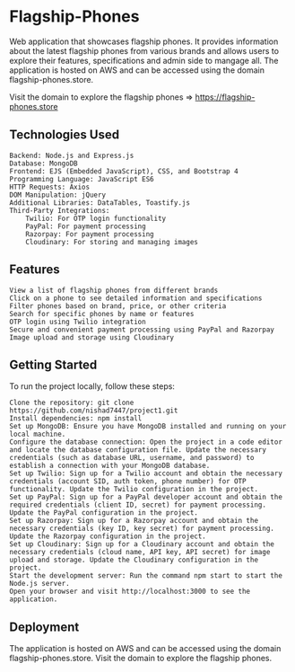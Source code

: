 # Flagship-Phones

Web application that showcases flagship phones. It provides information about the latest flagship phones from various brands and allows users to explore their features, specifications and admin side to mangage all. The application is hosted on AWS and can be accessed using the domain flagship-phones.store.

Visit the domain to explore the flagship phones => https://flagship-phones.store

## Technologies Used

    Backend: Node.js and Express.js
    Database: MongoDB
    Frontend: EJS (Embedded JavaScript), CSS, and Bootstrap 4
    Programming Language: JavaScript ES6
    HTTP Requests: Axios
    DOM Manipulation: jQuery
    Additional Libraries: DataTables, Toastify.js
    Third-Party Integrations:
        Twilio: For OTP login functionality
        PayPal: For payment processing
        Razorpay: For payment processing
        Cloudinary: For storing and managing images

## Features

    View a list of flagship phones from different brands
    Click on a phone to see detailed information and specifications
    Filter phones based on brand, price, or other criteria
    Search for specific phones by name or features
    OTP login using Twilio integration
    Secure and convenient payment processing using PayPal and Razorpay
    Image upload and storage using Cloudinary

## Getting Started

To run the project locally, follow these steps:

    Clone the repository: git clone https://github.com/nishad7447/project1.git
    Install dependencies: npm install
    Set up MongoDB: Ensure you have MongoDB installed and running on your local machine.
    Configure the database connection: Open the project in a code editor and locate the database configuration file. Update the necessary credentials (such as database URL, username, and password) to establish a connection with your MongoDB database.
    Set up Twilio: Sign up for a Twilio account and obtain the necessary credentials (account SID, auth token, phone number) for OTP functionality. Update the Twilio configuration in the project.
    Set up PayPal: Sign up for a PayPal developer account and obtain the required credentials (client ID, secret) for payment processing. Update the PayPal configuration in the project.
    Set up Razorpay: Sign up for a Razorpay account and obtain the necessary credentials (key ID, key secret) for payment processing. Update the Razorpay configuration in the project.
    Set up Cloudinary: Sign up for a Cloudinary account and obtain the necessary credentials (cloud name, API key, API secret) for image upload and storage. Update the Cloudinary configuration in the project.
    Start the development server: Run the command npm start to start the Node.js server.
    Open your browser and visit http://localhost:3000 to see the application.

## Deployment

The application is hosted on AWS and can be accessed using the domain flagship-phones.store. Visit the domain to explore the flagship phones.
